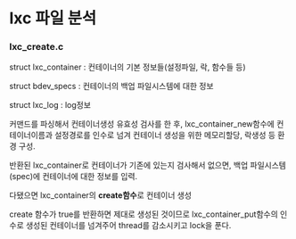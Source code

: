 # lxc 파일 분석

### lxc_create.c

struct lxc_container  : 컨테이너의 기본 정보들(설정파일, 락, 함수들 등)

struct bdev_specs : 컨테이너의 백업 파일시스템에 대한 정보

struct lxc_log : log정보

커맨드를 파싱해서 컨테이너생성 유효성 검사를 한 후, lxc_container_new함수에 컨테이너이름과 설정경로를 인수로 넘겨 컨테이너 생성을 위한 메모리할당, 락생성 등 환경 구성.

반환된 lxc_container로 컨테이너가 기존에 있는지 검사해서 없으면,  백업 파일시스템(spec)에 컨테이너에 대한 정보를 입력.

다됐으면 lxc_container의 **create함수**로 컨테이너 생성 

create 함수가 true를 반환하면 제대로 생성된 것이므로 lxc_container_put함수의 인수로 생성된 컨테이너를 넘겨주어 thread를 감소시키고 lock을 푼다.





